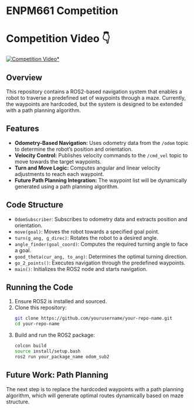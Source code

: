 # ENPM661 Competition
# **Competition Video** 👇

[![Competition Video*](https://img.youtube.com/vi/m-B26ImnQ5g/0.jpg)](https://youtu.be/m-B26ImnQ5g)

## Overview

This repository contains a ROS2-based navigation system that enables a robot to traverse a predefined set of waypoints through a maze. Currently, the waypoints are hardcoded, but the system is designed to be extended with a path planning algorithm.

## Features

- **Odometry-Based Navigation:** Uses odometry data from the `/odom` topic to determine the robot’s position and orientation.
- **Velocity Control:** Publishes velocity commands to the `/cmd_vel` topic to move towards the target waypoints.
- **Turn and Move Logic:** Computes angular and linear velocity adjustments to reach each waypoint.
- **Future Path Planning Integration:** The waypoint list will be dynamically generated using a path planning algorithm.

## Code Structure

- `OdomSubscriber`: Subscribes to odometry data and extracts position and orientation.
- `move(goal)`: Moves the robot towards a specified goal point.
- `turn(g_ang, g_direc)`: Rotates the robot to a desired angle.
- `angle_finder(goal_coord)`: Computes the required turning angle to face a goal.
- `good_theta(cur_ang, to_ang)`: Determines the optimal turning direction.
- `go_2_points()`: Executes navigation through the predefined waypoints.
- `main()`: Initializes the ROS2 node and starts navigation.


## Running the Code

1. Ensure ROS2 is installed and sourced.
2. Clone this repository:
   ```sh
   git clone https://github.com/yourusername/your-repo-name.git
   cd your-repo-name
   ```
3. Build and run the ROS2 package:
   ```sh
   colcon build
   source install/setup.bash
   ros2 run your_package_name odom_sub2
   ```

## Future Work: Path Planning

The next step is to replace the hardcoded waypoints with a path planning algorithm, which will generate optimal routes dynamically based on maze structure.

